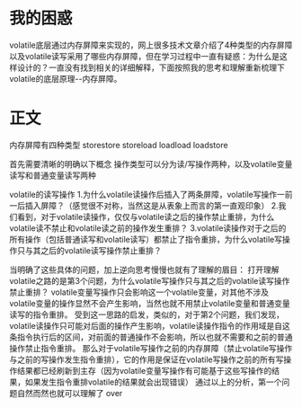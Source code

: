 
# 我的困惑
volatile底层通过内存屏障来实现的，网上很多技术文章介绍了4种类型的内存屏障以及volatile读写采用了哪些内存屏障，但在学习过程中一直有疑惑：为什么是这样设计的？一直没有找到相关的详细解释，下面按照我的思考和理解重新梳理下volatile的底层原理--内存屏障。

# 正文
内存屏障有四种类型
storestore
storeload
loadload
loadstore


首先需要清晰的明确以下概念
操作类型可以分为读/写操作两种，以及volatile变量读写和普通变量读写两种


volatile的读写操作
1.为什么volatile读操作后插入了两条屏障，volatile写操作一前一后插入屏障？（感觉很不对称，当然这是从表象上而言的第一直观印象）
2.我们看到，对于volatile读操作，仅仅与volatile读之后的操作禁止重排，为什么volatile读不禁止和volatile读之前的操作发生重排？
3.volatile读操作对于之后的所有操作（包括普通读写和volatile读写）都禁止了指令重排，为什么volatile写操作只与其之后的volatile读写操作禁止重排？

当明确了这些具体的问题，加上逆向思考慢慢也就有了理解的眉目：
打开理解volatile之路的是第3个问题，为什么volatile写操作只与其之后的volatile读写操作禁止重排？
volatile变量写操作只会影响这一个volatile变量，对其他不涉及volatile变量的操作显然不会产生影响，当然也就不用禁止volatile变量和普通变量读写的指令重排。
受到这一思路的启发，类似的，对于第2个问题，我们发现，volatile读操作只可能对后面的操作产生影响，volatile读操作指令的作用域是自这条指令执行后的区间，对前面的普通操作不会影响，所以也就不需要和之前的普通操作禁止指令重排。
那么对于volatile写操作之前的内存屏障（禁止volatile写操作与之前的写操作发生指令重排），它的作用是保证在volatile写操作之前的所有写操作结果都已经刷新到主存（因为volatile变量写操作有可能基于这些写操作的结果，如果发生指令重排volatile的结果就会出现错误）
通过以上的分析，第一个问题自然而然也就可以理解了
over
